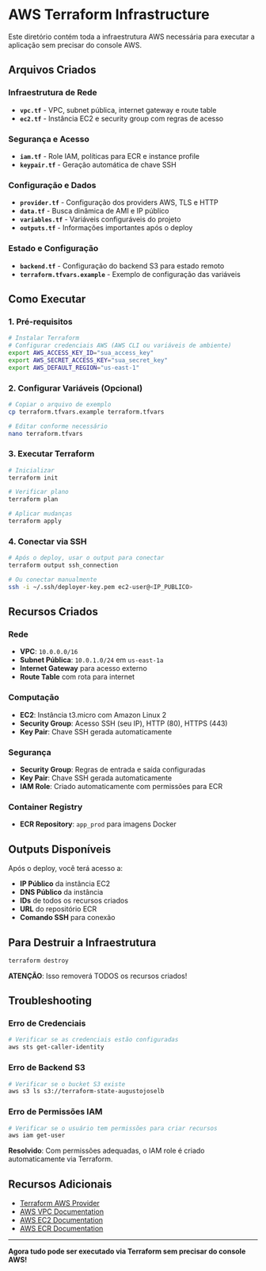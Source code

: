 # AWS Terraform Infrastructure

Este diretório contém toda a infraestrutura AWS necessária para executar a aplicação sem precisar do console AWS.

## Arquivos Criados

### Infraestrutura de Rede
- **`vpc.tf`** - VPC, subnet pública, internet gateway e route table
- **`ec2.tf`** - Instância EC2 e security group com regras de acesso

### Segurança e Acesso
- **`iam.tf`** - Role IAM, políticas para ECR e instance profile
- **`keypair.tf`** - Geração automática de chave SSH

### Configuração e Dados
- **`provider.tf`** - Configuração dos providers AWS, TLS e HTTP
- **`data.tf`** - Busca dinâmica de AMI e IP público
- **`variables.tf`** - Variáveis configuráveis do projeto
- **`outputs.tf`** - Informações importantes após o deploy

### Estado e Configuração
- **`backend.tf`** - Configuração do backend S3 para estado remoto
- **`terraform.tfvars.example`** - Exemplo de configuração das variáveis

## Como Executar

### 1. Pré-requisitos
```bash
# Instalar Terraform
# Configurar credenciais AWS (AWS CLI ou variáveis de ambiente)
export AWS_ACCESS_KEY_ID="sua_access_key"
export AWS_SECRET_ACCESS_KEY="sua_secret_key"
export AWS_DEFAULT_REGION="us-east-1"
```

### 2. Configurar Variáveis (Opcional)
```bash
# Copiar o arquivo de exemplo
cp terraform.tfvars.example terraform.tfvars

# Editar conforme necessário
nano terraform.tfvars
```

### 3. Executar Terraform
```bash
# Inicializar
terraform init

# Verificar plano
terraform plan

# Aplicar mudanças
terraform apply
```

### 4. Conectar via SSH
```bash
# Após o deploy, usar o output para conectar
terraform output ssh_connection

# Ou conectar manualmente
ssh -i ~/.ssh/deployer-key.pem ec2-user@<IP_PUBLICO>
```

## Recursos Criados

### Rede
- **VPC**: `10.0.0.0/16`
- **Subnet Pública**: `10.0.1.0/24` em `us-east-1a`
- **Internet Gateway** para acesso externo
- **Route Table** com rota para internet

### Computação
- **EC2**: Instância t3.micro com Amazon Linux 2
- **Security Group**: Acesso SSH (seu IP), HTTP (80), HTTPS (443)
- **Key Pair**: Chave SSH gerada automaticamente

### Segurança
- **Security Group**: Regras de entrada e saída configuradas
- **Key Pair**: Chave SSH gerada automaticamente
- **IAM Role**: Criado automaticamente com permissões para ECR

### Container Registry
- **ECR Repository**: `app_prod` para imagens Docker

## Outputs Disponíveis

Após o deploy, você terá acesso a:
- **IP Público** da instância EC2
- **DNS Público** da instância
- **IDs** de todos os recursos criados
- **URL** do repositório ECR
- **Comando SSH** para conexão

## Para Destruir a Infraestrutura

```bash
terraform destroy
```

**ATENÇÃO**: Isso removerá TODOS os recursos criados!

## Troubleshooting

### Erro de Credenciais
```bash
# Verificar se as credenciais estão configuradas
aws sts get-caller-identity
```

### Erro de Backend S3
```bash
# Verificar se o bucket S3 existe
aws s3 ls s3://terraform-state-augustojoselb
```

### Erro de Permissões IAM
```bash
# Verificar se o usuário tem permissões para criar recursos
aws iam get-user
```

**Resolvido**: Com permissões adequadas, o IAM role é criado automaticamente via Terraform.

## Recursos Adicionais

- [Terraform AWS Provider](https://registry.terraform.io/providers/hashicorp/aws/latest/docs)
- [AWS VPC Documentation](https://docs.aws.amazon.com/vpc/)
- [AWS EC2 Documentation](https://docs.aws.amazon.com/ec2/)
- [AWS ECR Documentation](https://docs.aws.amazon.com/ecr/)

---

**Agora tudo pode ser executado via Terraform sem precisar do console AWS!**
